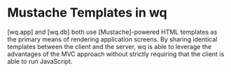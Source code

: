 Mustache Templates in wq
========================
[wq.app] and [wq.db] both use [Mustache]-powered HTML templates as the primary means of rendering application screens.  By sharing identical templates between the client and the server, wq is able to leverage the advantages of the MVC approach without strictly requiring that the client is able to run JavaScript.